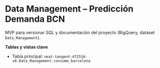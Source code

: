 # Data Management – Predicción Demanda BCN
MVP para versionar SQL y documentación del proyecto (BigQuery, dataset `Data_Management`).

**Tablas y vistas clave**
- Tabla principal: `neat-tangent-472516-v8.Data_Management.consumo_barcelona`


